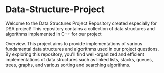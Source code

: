 # Data-Structure-Project

Welcome to the Data Structures Project Repository created especially for DSA project! This repository contains a collection of data structures and algorithms implemented in C++ for our project

Overview.
This project aims to provide implementations of various fundamental data structures and algorithms used in our project questions.
By exploring this repository, you'll find well-organized and efficient implementations of data structures such as linked lists, stacks, queues, trees, graphs, and various sorting and searching algorithms.
